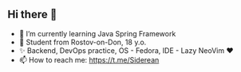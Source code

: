 ## Hi there 👋
- 🌱 I’m currently learning Java Spring Framework
- 🔭 Student from Rostov-on-Don, 18 y.o.
- ✨ Backend, DevOps practice, OS - Fedora, IDE - Lazy NeoVim ❤️
- 📫 How to reach me: https://t.me/Siderean
<!--
**SidereaH/SidereaH** is a ✨ _special_ ✨ repository because its `README.md` (this file) appears on your GitHub profile.

Here are some ideas to get you started:

- 🔭 I’m currently working on ...

- 👯 I’m looking to collaborate on ...
- 🤔 I’m looking for help with ...
- 💬 Ask me about ...

-->
